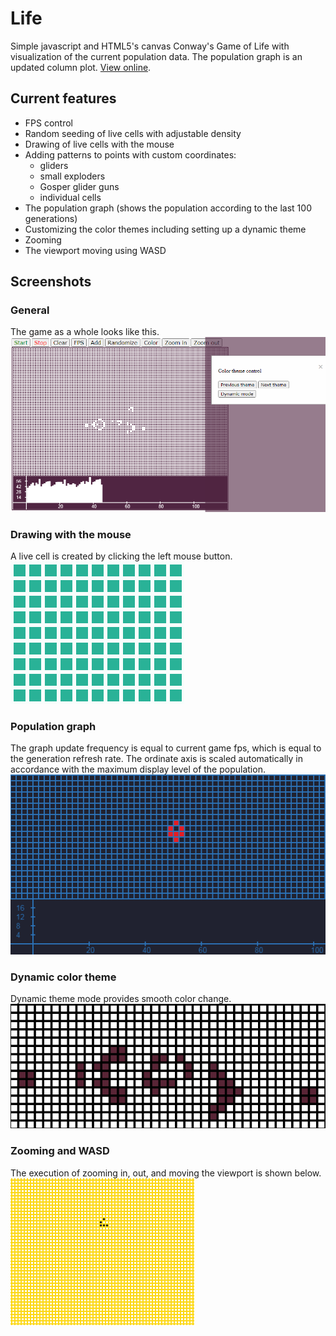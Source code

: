 # Life
Simple javascript and HTML5's canvas Conway's Game of Life with visualization of the current population data. The population graph is an updated column plot.   [View online](https://yeryomin1.github.io/Life/).
## Current features
* FPS control
* Random seeding of live cells with adjustable density
* Drawing of live cells with the mouse
* Adding patterns to points with custom coordinates:
  * gliders
  * small exploders
  * Gosper glider guns
  * individual cells
* The population graph (shows the population according to the last 100 generations)
* Customizing the color themes including setting up a dynamic theme
* Zooming
* The viewport moving using WASD
## Screenshots
### General
The game as a whole looks like this.  
![](images/screen.png "")
### Drawing with the mouse
A live cell is created by clicking the left mouse button.  
![](images/mouse_drawing.gif "")
### Population graph
The graph update frequency is equal to current game fps, which is equal to the generation refresh rate. The ordinate axis is scaled automatically in accordance with the maximum display level of the population.  
![](images/population_plot.gif "")
### Dynamic color theme
Dynamic theme mode provides smooth color change.  
![](images/dynamic_color.gif "")
### Zooming and WASD
The execution of zooming in, out, and moving the viewport is shown below.  
![](images/zooming.gif "")